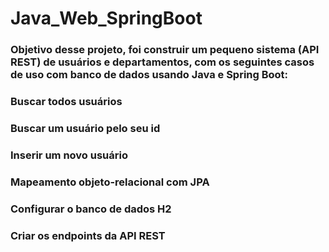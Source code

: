 # Java_Web_SpringBoot

### Objetivo desse projeto, foi construir um pequeno sistema (API REST) de usuários e departamentos, com os seguintes casos de uso com banco de dados usando Java e Spring Boot:
### Buscar todos usuários
### Buscar um usuário pelo seu id
### Inserir um novo usuário
### Mapeamento objeto-relacional com JPA
### Configurar o banco de dados H2
### Criar os endpoints da API REST